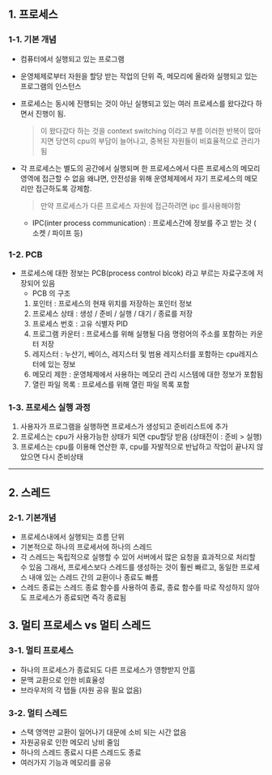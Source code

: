 ## 1. 프로세스
### 1-1. 기본 개념
   - 컴퓨터에서 실행되고 있는 프로그램
   - 운영체제로부터 자원을 할당 받는 작업의 단위
     즉, 메모리에 올라와 실행되고 있는 프로그램의 인스턴스
   - 프로세스는 동시에 진행되는 것이 아닌 실행되고 있는 여러 프로세스를 왔다갔다 하면서 진행이 됨.
     > 이 왔다갔다 하는 것을 context switching 이라고 부름
     > 이러한 반복이 많아지면 당연히 cpu의 부담이 늘어나고, 중복된 자원들이 비효율적으로 관리가 됨

   - 각 프로세스는 별도의 공간에서 실행되며 한 프로세스에서 다른 프로세스의 메모리영역에 접근할 수 없음
     왜냐면, 안전성을 위해 운영체제에서 자기 프로세스의 메모리만 접근하도록 강제함.
     > 만약 프로세스가 다른 프로세스 자원에 접근하려면 ipc 를사용해야함
        * IPC(inter process communication) : 프로세스간에 정보를 주고 받는 것 ( 소켓 / 파이프 등)

### 1-2. PCB
   - 프로세스에 대한 정보는 PCB(process control blcok) 라고 부르는 자료구조에 저장되어 있음
     * PCB 의 구조 
      1) 포인터 
         : 프로세스의 현재 위치를 저장하는 포인터 정보
      2) 프로세스 상태
         : 생성 / 준비 / 실행 / 대기 / 종료를 저장
      3) 프로세스 번호
         : 고유 식별자 PID
      4) 프로그램 카운터
         : 프로세스를 위해 실행될 다음 명령어의 주소를 포함하는 카운터 저장
      5) 레지스터 
         : 누산기, 베이스, 레지스터 및 범용 레지스터를 포함하는 cpu레지스터에 있는 정보
      6) 메모리 제한
         : 운영체제에서 사용하는 메모리 관리 시스템에 대한 정보가 포함됨
      7) 열린 파일 목록
         : 프로세스를 위해 열린 파일 목록 포함
 
 
### 1-3. 프로세스 실행 과정 
  1. 사용자가 프로그램을 실행하면 프로세스가 생성되고 준비리스트에 추가
  2. 프로세스는 cpu가 사용가능한 상태가 되면 cpu할당 받음 (상태전이 : 준비 > 실행)
  3. 프로세스는 cpu를 이용해 연산한 후, cpu를 자발적으로 반납하고 작업이 끝나지 않았으면 다시 준비상태 
  
  

--------------------

## 2. 스레드
### 2-1. 기본개념
 - 프로세스내에서 실행되는 흐름 단위
 - 기본적으로 하나의 프로세서에 하나의 스레드
 - 각 스레드는 독립적으로 실행할 수 있어 서버에서 많은 요청을 효과적으로 처리할 수 있음
   그래서, 프로세스보다 스레드를 생성하는 것이 훨씬 빠르고, 동일한 프로세스 내애 있는 스레드 간의 교환이나 종료도 빠름
 - 스레드 종료는 스레드 종료 함수를 사용하여 종료, 종료 함수를 따로 작성하지 않아도 프로세스가 종료되면 즉각 종료됨
 
## 3. 멀티 프로세스 vs 멀티 스레드
### 3-1. 멀티 프로세스
 - 하나의 프로세스가 종료되도 다른 프로세스가 영향받지 안흠
 - 문맥 교환으로 인한 비효율성
 - 브라우저의 각 탭들 (자원 공유 필요 없음)

### 3-2. 멀티 스레드
 - 스택 영역만 교환이 일어나기 대문에 소비 되는 시간 없음 
 - 자원공유로 인한 메모리 낭비 줄임
 - 하나의 스레드 종료시 다른 스레드도 종료 
 - 여러가지 기능과 메모리를 공유
